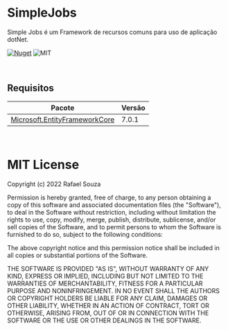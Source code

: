 # SimpleJobs

Simple Jobs é um Framework de recursos comuns para uso de aplicação dotNet.

[![Nuget](https://badgen.net/nuget/v/SimpleJobs)](https://www.nuget.org/packages/SimpleJobs/)
![MIT](https://badgen.net/badge/license/MIT/blue)

<br/>

## Requisitos

Pacote | Versão
--- | ---
[Microsoft.EntityFrameworkCore](https://www.nuget.org/packages/Microsoft.EntityFrameworkCore) | 7.0.1


<br/>

# MIT License

Copyright (c) 2022 Rafael Souza

Permission is hereby granted, free of charge, to any person obtaining a copy
of this software and associated documentation files (the "Software"), to deal
in the Software without restriction, including without limitation the rights
to use, copy, modify, merge, publish, distribute, sublicense, and/or sell
copies of the Software, and to permit persons to whom the Software is
furnished to do so, subject to the following conditions:

The above copyright notice and this permission notice shall be included in all
copies or substantial portions of the Software.

THE SOFTWARE IS PROVIDED "AS IS", WITHOUT WARRANTY OF ANY KIND, EXPRESS OR
IMPLIED, INCLUDING BUT NOT LIMITED TO THE WARRANTIES OF MERCHANTABILITY,
FITNESS FOR A PARTICULAR PURPOSE AND NONINFRINGEMENT. IN NO EVENT SHALL THE
AUTHORS OR COPYRIGHT HOLDERS BE LIABLE FOR ANY CLAIM, DAMAGES OR OTHER
LIABILITY, WHETHER IN AN ACTION OF CONTRACT, TORT OR OTHERWISE, ARISING FROM,
OUT OF OR IN CONNECTION WITH THE SOFTWARE OR THE USE OR OTHER DEALINGS IN THE
SOFTWARE.